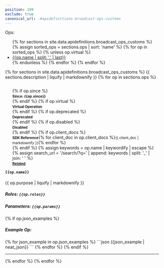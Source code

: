 ```yaml
---
position: 100
exclude: true
canonical_url: .#apidefinitions-broadcast-ops-customs
---
```


Ops:
<ul>
{% for sections in site.data.apidefinitions.broadcast_ops_customs %}
{% assign sorted_ops = sections.ops | sort: 'name' %}
{% for op in sorted_ops %}
{% unless op.virtual %}
<li class="button"><a href="#broadcast_ops_customs_{{ op.name | slug}}">{{op.name | split: '.' | last}}</a></li> 
{% endunless %}
{% endfor %}
{% endfor %}
</ul>

{% for sections in site.data.apidefinitions.broadcast_ops_customs %}
{{ sections.description | liquify | markdownify }}
{% for op in sections.ops %}
<ul style="float: right; list-style: none;">
{% if op.since %}
<li class="success"><strong><small>Since: {{op.since}}</small></strong></li>
{% endif %}
{% if op.virtual %}
<li class="info"><strong><small>Virtual Operation</small></strong></li>
{% endif %}
{% if op.deprecated %}
<li class="warning"><strong><small>Deprecated</small></strong></li>
{% endif %}
{% if op.disabled %}
<li class="warning"><strong><small>Disabled</small></strong></li>
{% endif %}
{% if op.client_docs %}
<li class="info"><strong><small>SDK Reference</small></strong>{% for client_doc in op.client_docs %}<small>{{ client_doc | markdownify }}</small>{% endfor %}</li>
{% endif %}
{% assign keywords = op.name | keywordify | escape %}
{% assign search_url = '/search/?q=' | append: keywords | split: '_' | join: ' ' %}
<li class="info"><strong><small><a href="{{ search_url | relative_url }}">Related <i class="fas fa-search fa-xs"></i></a></small></strong></li>
</ul>
<h4 id="broadcast_ops_customs_{{ op.name | slug }}">
<code>{{op.name}}</code>
<a href="#broadcast_ops_customs_{{ op.name | slug}}">
<i class="fas fa-link fa-xs"></i></a>
</h4>
{{ op.purpose | liquify | markdownify }}
<h5 id="{{ op.name | slug }}-roles">Roles: <code>{{op.roles}}</code></h5>
<h5 id="{{ op.name | slug }}-parameter">Parameters: <code>{{op.params}}</code></h5>
{% if op.json_examples %}
<h5 id="{{ op.name | slug }}-json-examples">Example Op:</h5>
{% for json_example in op.json_examples %}
```json
{{json_example | neat_json}}
```
{% endfor %}
{% endif %}
<hr />
{% endfor %}
{% endfor %}
